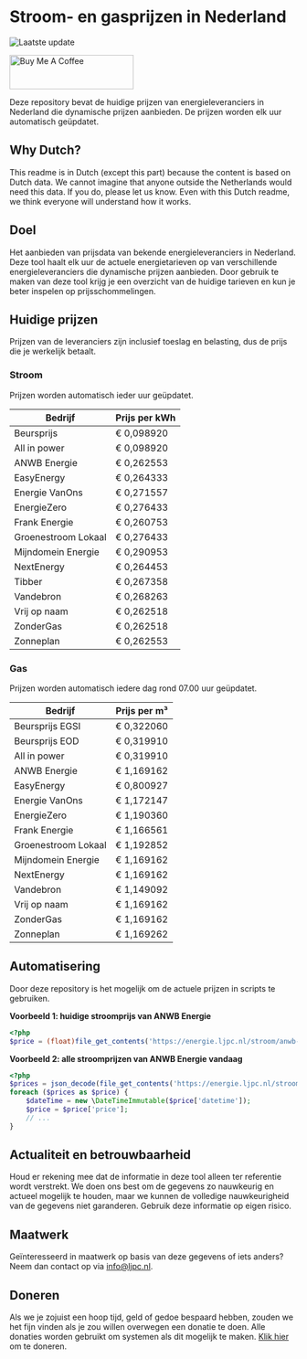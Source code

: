 # Stroom- en gasprijzen in Nederland

![Laatste update](https://img.shields.io/badge/laatste%20update-2025--10--10%2006%3A00%20CET-brightgreen)

<a href="https://www.buymeacoffee.com/Lars-" target="_blank"><img src="https://cdn.buymeacoffee.com/buttons/v2/default-orange.png" alt="Buy Me A Coffee" height="60" style="height: 60px !important;width: 217px !important;" ></a>

Deze repository bevat de huidige prijzen van energieleveranciers in Nederland die dynamische prijzen aanbieden. De prijzen worden elk uur automatisch geüpdatet.

## Why Dutch?

This readme is in Dutch (except this part) because the content is based on Dutch data. We cannot imagine that anyone outside the Netherlands would need this data. If you do, please let us know. Even with this Dutch readme, we think
everyone will understand how it works.

## Doel

Het aanbieden van prijsdata van bekende energieleveranciers in Nederland. Deze tool haalt elk uur de actuele energietarieven op van verschillende energieleveranciers die dynamische prijzen aanbieden. Door gebruik te maken van deze tool
krijg je een overzicht van de huidige tarieven en kun je beter inspelen op prijsschommelingen.

## Huidige prijzen

Prijzen van de leveranciers zijn inclusief toeslag en belasting, dus de prijs die je werkelijk betaalt.

### Stroom

Prijzen worden automatisch ieder uur geüpdatet.

 Bedrijf | Prijs per kWh 
---------|---------------
Beursprijs | € 0,098920
All in power | € 0,098920
ANWB Energie | € 0,262553
EasyEnergy | € 0,264333
Energie VanOns | € 0,271557
EnergieZero | € 0,276433
Frank Energie | € 0,260753
Groenestroom Lokaal | € 0,276433
Mijndomein Energie | € 0,290953
NextEnergy | € 0,264453
Tibber | € 0,267358
Vandebron | € 0,268263
Vrij op naam | € 0,262518
ZonderGas | € 0,262518
Zonneplan | € 0,262553


### Gas

Prijzen worden automatisch iedere dag rond 07.00 uur geüpdatet.

 Bedrijf | Prijs per m³ 
---------|--------------
Beursprijs EGSI | € 0,322060
Beursprijs EOD | € 0,319910
All in power | € 0,319910
ANWB Energie | € 1,169162
EasyEnergy | € 0,800927
Energie VanOns | € 1,172147
EnergieZero | € 1,190360
Frank Energie | € 1,166561
Groenestroom Lokaal | € 1,192852
Mijndomein Energie | € 1,169162
NextEnergy | € 1,169162
Vandebron | € 1,149092
Vrij op naam | € 1,169162
ZonderGas | € 1,169162
Zonneplan | € 1,169262


## Automatisering

Door deze repository is het mogelijk om de actuele prijzen in scripts te gebruiken.

**Voorbeeld 1: huidige stroomprijs van ANWB Energie**

```php
<?php
$price = (float)file_get_contents('https://energie.ljpc.nl/stroom/anwb-energie-nu.txt');

```

**Voorbeeld 2: alle stroomprijzen van ANWB Energie vandaag**

```php
<?php
$prices = json_decode(file_get_contents('https://energie.ljpc.nl/stroom/all-in-power-vandaag.json'),true);
foreach ($prices as $price) {
    $dateTime = new \DateTimeImmutable($price['datetime']);
    $price = $price['price'];
    // ...
}
```

## Actualiteit en betrouwbaarheid

Houd er rekening mee dat de informatie in deze tool alleen ter referentie wordt verstrekt. We doen ons best om de gegevens zo nauwkeurig en actueel mogelijk te houden, maar we kunnen de volledige nauwkeurigheid van de gegevens niet
garanderen. Gebruik deze informatie op eigen risico.

## Maatwerk

Geïnteresseerd in maatwerk op basis van deze gegevens of iets anders? Neem dan contact op
via [info@ljpc.nl](mailto:info@ljpc.nl?subject=Energie%20prijzen).

## Doneren

Als we je zojuist een hoop tijd, geld of gedoe bespaard hebben, zouden we het fijn vinden als je zou willen overwegen een
donatie te doen. Alle donaties worden gebruikt om systemen als dit mogelijk te
maken. [Klik hier](https://www.buymeacoffee.com/Lars-) om te doneren.
